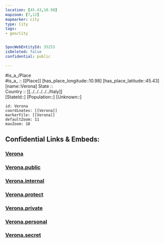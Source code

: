 ```yaml
---
location: [45.43,10.98] 
mapzoom: [7,12] 
mapmarker: city 
type: City
tags:
- geo/City


SpocWebEntityId: 35253
isDeleted: false
confidential: public

---
```

#is_a_/Place  
#is_a_ :: [[Place]] 
[has_place_longitude::10.98] 
[has_place_latitude::45.43] 
[name::Verona] 
State ::  
Country :: [[../../../../../Italy]]  
[StateId::] 
[Population::] 
[Unknown::] 


```leaflet
id: Verona
coordinates: [[Verona]] 
markerFile: [[Verona]] 
defaultZoom: 11 
maxZoom: 18
```


## Confidential Links & Embeds: 

### [Verona](/_Standards/Earth/Continent/Europe/Europe~South/Italy/regions~Italy/Veneto/Verona.Province/City/Verona.md) 

### [Verona.public](/_public/Earth/Continent/Europe/Europe~South/Italy/regions~Italy/Veneto/Verona.Province/City/Verona.public.md) 

### [Verona.internal](/_internal/Earth/Continent/Europe/Europe~South/Italy/regions~Italy/Veneto/Verona.Province/City/Verona.internal.md) 

### [Verona.protect](/_protect/Earth/Continent/Europe/Europe~South/Italy/regions~Italy/Veneto/Verona.Province/City/Verona.protect.md) 

### [Verona.private](/_private/Earth/Continent/Europe/Europe~South/Italy/regions~Italy/Veneto/Verona.Province/City/Verona.private.md) 

### [Verona.personal](/_personal/Earth/Continent/Europe/Europe~South/Italy/regions~Italy/Veneto/Verona.Province/City/Verona.personal.md) 

### [Verona.secret](/_secret/Earth/Continent/Europe/Europe~South/Italy/regions~Italy/Veneto/Verona.Province/City/Verona.secret.md)

